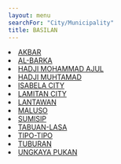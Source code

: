 ```yaml
---
layout: menu
searchFor: "City/Municipality"
title: BASILAN
---
```

<li><a class="oID" href="{{site.url}}/citymuni/0708.html" value="BASILAN, AKBAR" rel="external">AKBAR</a></li><li><a class="oID" href="{{site.url}}/citymuni/0709.html" value="BASILAN, AL-BARKA" rel="external">AL-BARKA</a></li><li><a class="oID" href="{{site.url}}/citymuni/0710.html" value="BASILAN, HADJI MOHAMMAD AJUL" rel="external">HADJI MOHAMMAD AJUL</a></li><li><a class="oID" href="{{site.url}}/citymuni/0712.html" value="BASILAN, HADJI MUHTAMAD" rel="external">HADJI MUHTAMAD</a></li><li><a class="oID" href="{{site.url}}/citymuni/0701.html" value="BASILAN, ISABELA CITY" rel="external">ISABELA CITY</a></li><li><a class="oID" href="{{site.url}}/citymuni/0702.html" value="BASILAN, LAMITAN CITY" rel="external">LAMITAN CITY</a></li><li><a class="oID" href="{{site.url}}/citymuni/0703.html" value="BASILAN, LANTAWAN" rel="external">LANTAWAN</a></li><li><a class="oID" href="{{site.url}}/citymuni/0704.html" value="BASILAN, MALUSO" rel="external">MALUSO</a></li><li><a class="oID" href="{{site.url}}/citymuni/0705.html" value="BASILAN, SUMISIP" rel="external">SUMISIP</a></li><li><a class="oID" href="{{site.url}}/citymuni/0713.html" value="BASILAN, TABUAN-LASA" rel="external">TABUAN-LASA</a></li><li><a class="oID" href="{{site.url}}/citymuni/0706.html" value="BASILAN, TIPO-TIPO" rel="external">TIPO-TIPO</a></li><li><a class="oID" href="{{site.url}}/citymuni/0707.html" value="BASILAN, TUBURAN" rel="external">TUBURAN</a></li><li><a class="oID" href="{{site.url}}/citymuni/0711.html" value="BASILAN, UNGKAYA PUKAN" rel="external">UNGKAYA PUKAN</a></li>